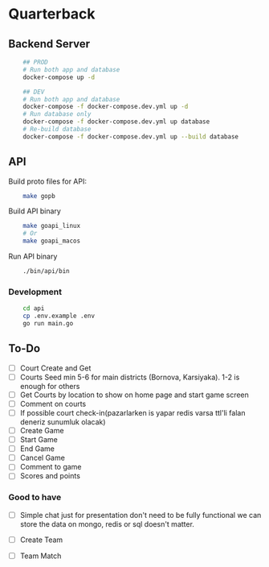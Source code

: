 # Quarterback 

## Backend Server

```sh
    ## PROD
    # Run both app and database
    docker-compose up -d  

    ## DEV
    # Run both app and database
    docker-compose -f docker-compose.dev.yml up -d  
    # Run database only
    docker-compose -f docker-compose.dev.yml up database
    # Re-build database
    docker-compose -f docker-compose.dev.yml up --build database

```

## API

Build proto files for API:

```sh
    make gopb
```

Build API binary
```sh
    make goapi_linux
    # Or
    make goapi_macos
```

Run API binary
```sh
    ./bin/api/bin
```

### Development

```sh
    cd api
    cp .env.example .env
    go run main.go
```

## To-Do

- [ ] Court Create and Get
- [ ] Courts Seed min 5-6 for main districts (Bornova, Karsiyaka). 1-2 is enough for others
- [ ] Get Courts by location to show on home page and start game screen
- [ ] Comment on courts
- [ ] If possible court check-in(pazarlarken is yapar redis varsa ttl'li falan deneriz sunumluk olacak)
- [ ] Create Game
- [ ] Start Game
- [ ] End Game
- [ ] Cancel Game
- [ ] Comment to game
- [ ] Scores and points

### Good to have
- [ ] Simple chat just for presentation don't need to be fully functional we can store the data on mongo, redis or sql doesn't matter.

- [ ] Create Team
- [ ] Team Match
